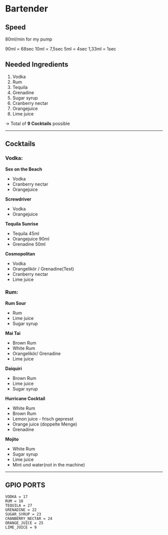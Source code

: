 # Bartender

## Speed

80ml/min for my pump

90ml = 68sec
10ml = 7,5sec
5ml = 4sec
1,33ml = 1sec

## Needed Ingredients
1. Vodka
2. Rum
3. Tequila
4. Grenadine
5. Sugar syrup
6. Cranberry nectar
7. Orangejuice
8. Lime juice

-> Total of **9 Cocktails** possible

---

## Cocktails
### Vodka:

**Sex on the Beach**
- Vodka
- Cranberry nectar
- Orangejuice

**Screwdriver**
- Vodka
- Orangejuice

**Tequila Sunrise**
- Tequila 45ml
- Orangejuice 90ml 
- Grenadine 50ml

**Cosmopolitan**
- Vodka
- Orangelikör / Grenadine(Test)
- Cranberry nectar
- Lime juice

### Rum:

**Rum Sour**
- Rum
- Lime juice
- Sugar syrup

**Mai Tai**
- Brown Rum
- White Rum
- Orangelikör/ Grenadine
- Lime juice

**Daiquiri**
- Brown Rum
- Lime juice
- Sugar syrup

**Hurricane Cocktail**
- White Rum
- Brown Rum
- Lemon juice - frisch gepresst
- Orange juice (doppelte Menge)
- Grenadine

**Mojito**
- White Rum
- Sugar syrup
- Lime juice
- Mint und water(not in the machine)


----
## GPIO PORTS
    VODKA = 17
    RUM = 18
    TEQUILA = 27
    GRENADINE = 22
    SUGAR_SYRUP = 23
    CRANBERRY_NECTAR = 24
    ORANGE_JUICE = 25
    LIME_JUICE = 9